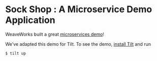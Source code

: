 # Sock Shop : A Microservice Demo Application

WeaveWorks built a great [microservices demo](https://github.com/microservices-demo/microservices-demo)!

We've adapted this demo for Tilt. To see the demo, [install Tilt](https://docs.tilt.dev/install.html) and run

```
$ tilt up
```
